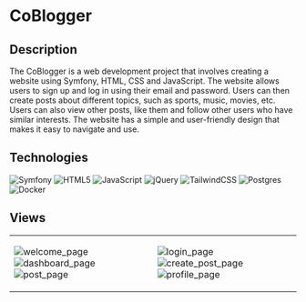 # CoBlogger

## Description

The CoBlogger is a web development project that involves creating a website using Symfony, HTML, CSS and JavaScript. The website allows users to sign up and log in using their email and password. Users can then create posts about different topics, such as sports, music, movies, etc. Users can also view other posts, like them and follow other users who have similar interests. The website has a simple and user-friendly design that makes it easy to navigate and use.

## Technologies

![Symfony](https://img.shields.io/badge/symfony-%23000000.svg?style=for-the-badge&logo=symfony&logoColor=white)
![HTML5](https://img.shields.io/badge/html5-%23E34F26.svg?style=for-the-badge&logo=html5&logoColor=white)
![JavaScript](https://img.shields.io/badge/javascript-%23323330.svg?style=for-the-badge&logo=javascript&logoColor=%23F7DF1E)
![jQuery](https://img.shields.io/badge/jquery-%230769AD.svg?style=for-the-badge&logo=jquery&logoColor=white)
![TailwindCSS](https://img.shields.io/badge/tailwindcss-%2338B2AC.svg?style=for-the-badge&logo=tailwind-css&logoColor=white)
![Postgres](https://img.shields.io/badge/postgres-%23316192.svg?style=for-the-badge&logo=postgresql&logoColor=white)
![Docker](https://img.shields.io/badge/docker-%230db7ed.svg?style=for-the-badge&logo=docker&logoColor=white)

## Views

<table>
<tr>
<td>

![welcome_page](https://github.com/Robert-Mal/CoBlogger/assets/72407184/e8d7df85-7a7f-4519-8716-c447f0400f06)
![dashboard_page](https://github.com/Robert-Mal/CoBlogger/assets/72407184/b5f990d2-1d81-462a-bebd-3842f81c91e0)
![post_page](https://github.com/Robert-Mal/CoBlogger/assets/72407184/080651cd-2acf-4149-940a-f6457fca7d48)
</td>
<td>

![login_page](https://github.com/Robert-Mal/CoBlogger/assets/72407184/29d566bf-9127-4e5f-8382-61bc0310e802)
![create_post_page](https://github.com/Robert-Mal/CoBlogger/assets/72407184/0e2ba743-4655-4f13-98d5-81ffda102a87)
![profile_page](https://github.com/Robert-Mal/CoBlogger/assets/72407184/80e89546-aae6-433f-a4e9-f48236d48fe2)
</td>
</tr>
</table>






